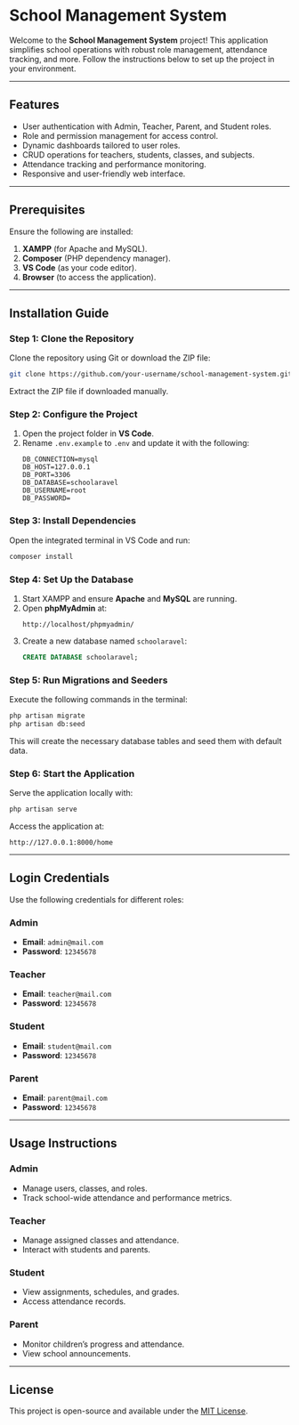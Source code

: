 # School Management System

Welcome to the **School Management System** project! This application simplifies school operations with robust role management, attendance tracking, and more. Follow the instructions below to set up the project in your environment.

---

## Features

- User authentication with Admin, Teacher, Parent, and Student roles.
- Role and permission management for access control.
- Dynamic dashboards tailored to user roles.
- CRUD operations for teachers, students, classes, and subjects.
- Attendance tracking and performance monitoring.
- Responsive and user-friendly web interface.

---

## Prerequisites

Ensure the following are installed:

1. **XAMPP** (for Apache and MySQL).
2. **Composer** (PHP dependency manager).
3. **VS Code** (as your code editor).
4. **Browser** (to access the application).

---

## Installation Guide

### Step 1: Clone the Repository
Clone the repository using Git or download the ZIP file:
```bash
git clone https://github.com/your-username/school-management-system.git
```
Extract the ZIP file if downloaded manually.

### Step 2: Configure the Project
1. Open the project folder in **VS Code**.
2. Rename `.env.example` to `.env` and update it with the following:
   ```env
   DB_CONNECTION=mysql
   DB_HOST=127.0.0.1
   DB_PORT=3306
   DB_DATABASE=schoolaravel
   DB_USERNAME=root
   DB_PASSWORD=
   ```

### Step 3: Install Dependencies
Open the integrated terminal in VS Code and run:
```bash
composer install
```

### Step 4: Set Up the Database
1. Start XAMPP and ensure **Apache** and **MySQL** are running.
2. Open **phpMyAdmin** at:
   ```
   http://localhost/phpmyadmin/
   ```
3. Create a new database named `schoolaravel`:
   ```sql
   CREATE DATABASE schoolaravel;
   ```

### Step 5: Run Migrations and Seeders
Execute the following commands in the terminal:
```bash
php artisan migrate
php artisan db:seed
```
This will create the necessary database tables and seed them with default data.

### Step 6: Start the Application
Serve the application locally with:
```bash
php artisan serve
```
Access the application at:
```
http://127.0.0.1:8000/home
```

---

## Login Credentials

Use the following credentials for different roles:

### Admin
- **Email**: `admin@mail.com`
- **Password**: `12345678`

### Teacher
- **Email**: `teacher@mail.com`
- **Password**: `12345678`

### Student
- **Email**: `student@mail.com`
- **Password**: `12345678`

### Parent
- **Email**: `parent@mail.com`
- **Password**: `12345678`

---

## Usage Instructions

### Admin
- Manage users, classes, and roles.
- Track school-wide attendance and performance metrics.

### Teacher
- Manage assigned classes and attendance.
- Interact with students and parents.

### Student
- View assignments, schedules, and grades.
- Access attendance records.

### Parent
- Monitor children’s progress and attendance.
- View school announcements.

---

## License

This project is open-source and available under the [MIT License](LICENSE).

